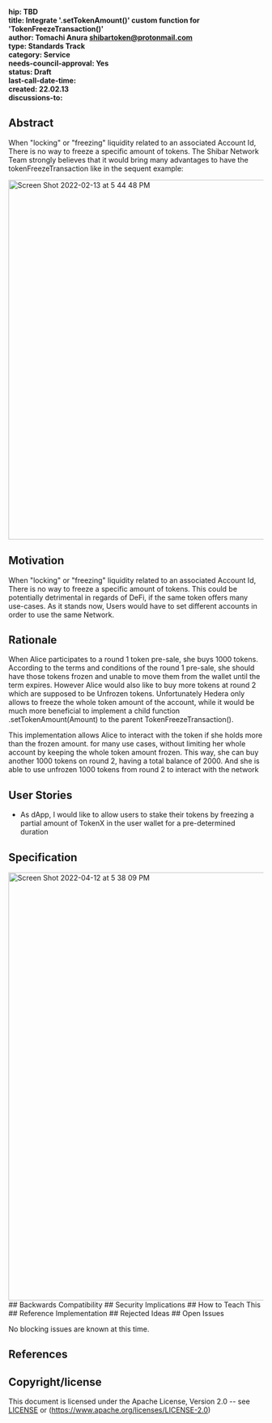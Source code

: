 **hip: TBD </br>
title: Integrate '.setTokenAmount()' custom function for 'TokenFreezeTransaction()' </br>
author: Tomachi Anura [shibartoken@protonmail.com](mailto:shibartoken@protonmail.com)</br>
type: Standards Track</br>
category: Service</br>
needs-council-approval: Yes</br>
status: Draft</br>
last-call-date-time:</br>
created: 22.02.13</br>
discussions-to:**</br>

## Abstract

When "locking" or "freezing" liquidity related to an associated Account Id, There is no way to freeze a specific amount of tokens. The Shibar Network Team strongly believes that it would bring many advantages to have the tokenFreezeTransaction like in the sequent example:

<img width="711" alt="Screen Shot 2022-02-13 at 5 44 48 PM" src="https://user-images.githubusercontent.com/96840872/153778591-6ba9b8b7-92a7-4438-b9fb-23e77a469e4d.png">

## Motivation

When "locking" or "freezing" liquidity related to an associated Account Id, There is no way to freeze a specific amount of tokens. This could be potentially detrimental in regards of DeFi, if the same token offers many use-cases. As it stands now, Users would have to set different accounts in order to use the same Network.


## Rationale
When Alice participates to a round 1 token pre-sale, she buys 1000 tokens. According to the terms and conditions of the round 1 pre-sale, she should have those tokens frozen and unable to move them from the wallet until the term expires. However Alice would also like to buy more tokens at round 2 which are supposed to be Unfrozen tokens. Unfortunately Hedera only allows to freeze the whole token amount of the account, while it would be much more beneficial to implement a child function .setTokenAmount(Amount) to the parent TokenFreezeTransaction().

This implementation allows Alice to interact with the token if she holds more than the frozen amount. for many use cases, without limiting her whole account by keeping the whole token amount frozen. This way, she can buy another 1000 tokens on round 2, having a total balance of 2000. And she is able to use unfrozen 1000 tokens from round 2 to interact with the network

## User Stories

- As dApp, I would like to allow users to stake their tokens by freezing a partial amount of TokenX in the user wallet for a pre-determined duration
## Specification
<img width="846" alt="Screen Shot 2022-04-12 at 5 38 09 PM" src="https://user-images.githubusercontent.com/96840872/163058963-50aef31d-875e-4e1f-970e-60cf1e96430c.png">
## Backwards Compatibility
## Security Implications
## How to Teach This
## Reference Implementation
## Rejected Ideas
## Open Issues

No blocking issues are known at this time.
## References
## Copyright/license

This document is licensed under the Apache License, Version 2.0 -- see [LICENSE](https://github.com/hashgraph/hedera-improvement-proposal/LICENSE) or (https://www.apache.org/licenses/LICENSE-2.0)
